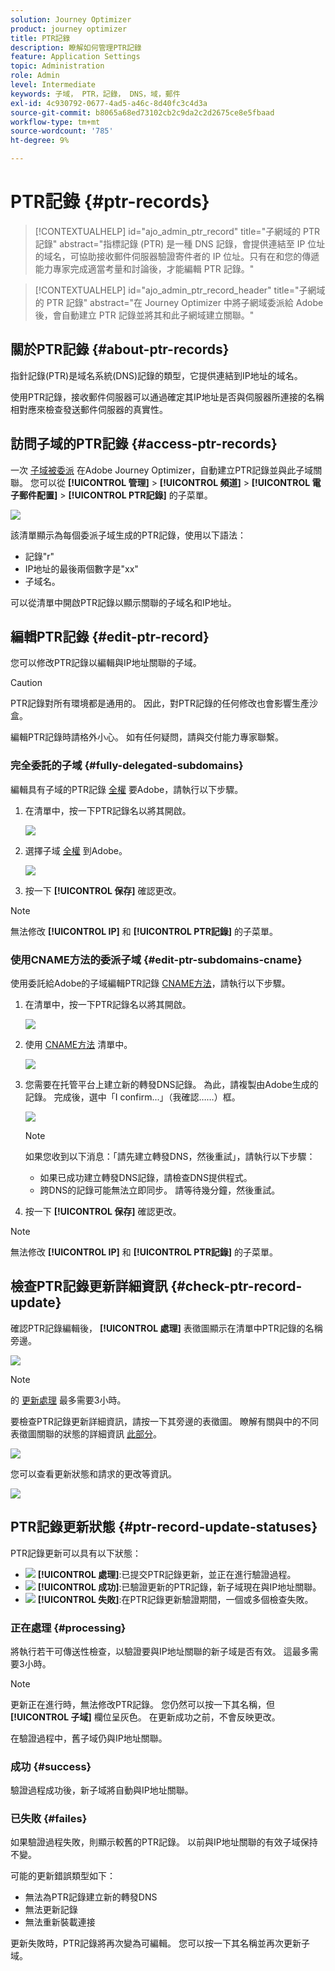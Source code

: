 ```yaml
---
solution: Journey Optimizer
product: journey optimizer
title: PTR記錄
description: 瞭解如何管理PTR記錄
feature: Application Settings
topic: Administration
role: Admin
level: Intermediate
keywords: 子域， PTR，記錄， DNS，域，郵件
exl-id: 4c930792-0677-4ad5-a46c-8d40fc3c4d3a
source-git-commit: b8065a68ed73102cb2c9da2c2d2675ce8e5fbaad
workflow-type: tm+mt
source-wordcount: '785'
ht-degree: 9%

---
```


# PTR記錄 {#ptr-records}

>[!CONTEXTUALHELP]
>id="ajo_admin_ptr_record"
>title="子網域的 PTR 記錄"
>abstract="指標記錄 (PTR) 是一種 DNS 記錄，會提供連結至 IP 位址的域名，可協助接收郵件伺服器驗證寄件者的 IP 位址。只有在和您的傳遞能力專家完成適當考量和討論後，才能編輯 PTR 記錄。"

>[!CONTEXTUALHELP]
>id="ajo_admin_ptr_record_header"
>title="子網域的 PTR 記錄"
>abstract="在 Journey Optimizer 中將子網域委派給 Adobe 後，會自動建立 PTR 記錄並將其和此子網域建立關聯。"

## 關於PTR記錄 {#about-ptr-records}

指針記錄(PTR)是域名系統(DNS)記錄的類型，它提供連結到IP地址的域名。

使用PTR記錄，接收郵件伺服器可以通過確定其IP地址是否與伺服器所連接的名稱相對應來檢查發送郵件伺服器的真實性。

## 訪問子域的PTR記錄 {#access-ptr-records}

一次 [子域被委派](delegate-subdomain.md) 在Adobe Journey Optimizer，自動建立PTR記錄並與此子域關聯。 您可以從 **[!UICONTROL 管理]** > **[!UICONTROL 頻道]** > **[!UICONTROL 電子郵件配置]** > **[!UICONTROL PTR記錄]** 的子菜單。

![](assets/ptr-records.png)

該清單顯示為每個委派子域生成的PTR記錄，使用以下語法：

* 記錄&quot;r&quot;
* IP地址的最後兩個數字是&quot;xx&quot;
* 子域名。

可以從清單中開啟PTR記錄以顯示關聯的子域名和IP地址。

## 編輯PTR記錄 {#edit-ptr-record}

您可以修改PTR記錄以編輯與IP地址關聯的子域。

>[!CAUTION]
>
>PTR記錄對所有環境都是通用的。 因此，對PTR記錄的任何修改也會影響生產沙盒。
>
>編輯PTR記錄時請格外小心。 如有任何疑問，請與交付能力專家聯繫。

### 完全委託的子域 {#fully-delegated-subdomains}

編輯具有子域的PTR記錄 [全權](delegate-subdomain.md#full-subdomain-delegation) 要Adobe，請執行以下步驟。

1. 在清單中，按一下PTR記錄名以將其開啟。

   ![](assets/ptr-record-select.png)

1. 選擇子域 [全權](delegate-subdomain.md#full-subdomain-delegation) 到Adobe。

   ![](assets/ptr-record-subdomain.png)

1. 按一下 **[!UICONTROL 保存]** 確認更改。

>[!NOTE]
>
>無法修改 **[!UICONTROL IP]** 和 **[!UICONTROL PTR記錄]** 的子菜單。

### 使用CNAME方法的委派子域 {#edit-ptr-subdomains-cname}

使用委託給Adobe的子域編輯PTR記錄 [CNAME方法](delegate-subdomain.md#cname-subdomain-delegation)，請執行以下步驟。

1. 在清單中，按一下PTR記錄名以將其開啟。

   ![](assets/ptr-record-select-cname.png)

1. 使用 [CNAME方法](delegate-subdomain.md#cname-subdomain-delegation) 清單中。

   ![](assets/ptr-record-subdomain-cname.png)

1. 您需要在托管平台上建立新的轉發DNS記錄。 為此，請複製由Adobe生成的記錄。 完成後，選中「I confirm...」（我確認……）框。

   ![](assets/ptr-record-subdomain-confirm.png)

   >[!NOTE]
   >
   >如果您收到以下消息：「請先建立轉發DNS，然後重試」，請執行以下步驟：
   >   * 如果已成功建立轉發DNS記錄，請檢查DNS提供程式。
   >   * 跨DNS的記錄可能無法立即同步。 請等待幾分鐘，然後重試。


1. 按一下 **[!UICONTROL 保存]** 確認更改。

>[!NOTE]
>
>無法修改 **[!UICONTROL IP]** 和 **[!UICONTROL PTR記錄]** 的子菜單。

## 檢查PTR記錄更新詳細資訊 {#check-ptr-record-update}

確認PTR記錄編輯後， **[!UICONTROL 處理]** 表徵圖顯示在清單中PTR記錄的名稱旁邊。

![](assets/ptr-record-updating.png)

>[!NOTE]
>
>的 [更新處理](#processing) 最多需要3小時。

要檢查PTR記錄更新詳細資訊，請按一下其旁邊的表徵圖。 瞭解有關與中的不同表徵圖關聯的狀態的詳細資訊 [此部分](#ptr-record-update-statuses)。

![](assets/ptr-record-recent-update.png)

您可以查看更新狀態和請求的更改等資訊。

![](assets/ptr-record-updates.png)

## PTR記錄更新狀態 {#ptr-record-update-statuses}

PTR記錄更新可以具有以下狀態：

* ![](assets/do-not-localize/ptr-record-processing.png) **[!UICONTROL 處理]**:已提交PTR記錄更新，並正在進行驗證過程。
* ![](assets/do-not-localize/ptr-record-success.png) **[!UICONTROL 成功]**:已驗證更新的PTR記錄，新子域現在與IP地址關聯。
* ![](assets/do-not-localize/ptr-record-failed.png) **[!UICONTROL 失敗]**:在PTR記錄更新驗證期間，一個或多個檢查失敗。

### 正在處理 {#processing}

將執行若干可傳送性檢查，以驗證要與IP地址關聯的新子域是否有效。 這最多需要3小時。

>[!NOTE]
>
>更新正在進行時，無法修改PTR記錄。 您仍然可以按一下其名稱，但 **[!UICONTROL 子域]** 欄位呈灰色。 在更新成功之前，不會反映更改。

在驗證過程中，舊子域仍與IP地址關聯。

### 成功 {#success}

驗證過程成功後，新子域將自動與IP地址關聯。

### 已失敗 {#failes}

如果驗證過程失敗，則顯示較舊的PTR記錄。 以前與IP地址關聯的有效子域保持不變。

可能的更新錯誤類型如下：
* 無法為PTR記錄建立新的轉發DNS
* 無法更新記錄
* 無法重新裝載連接

更新失敗時，PTR記錄將再次變為可編輯。 您可以按一下其名稱並再次更新子域。
